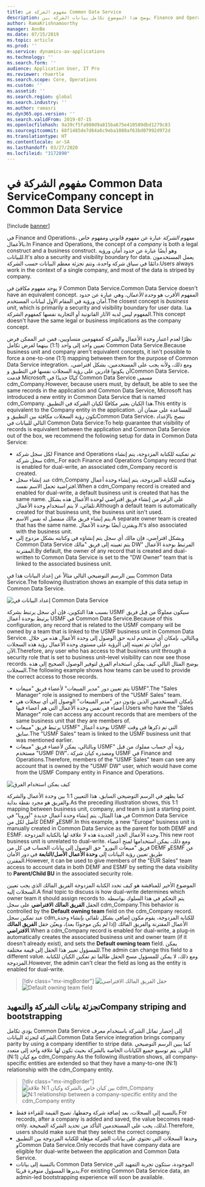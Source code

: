 ```yaml
---
title: مفهوم الشركة في Common Data Service
description: يوضح هذا الموضوع تكامل بيانات الشركة بين Finance and Operations وCommon Data Service.
author: RamaKrishnamoorthy
manager: AnnBe
ms.date: 07/15/2019
ms.topic: article
ms.prod: ''
ms.service: dynamics-ax-applications
ms.technology: ''
ms.search.form: ''
audience: Application User, IT Pro
ms.reviewer: rhaertle
ms.search.scope: Core, Operations
ms.custom: ''
ms.assetid: ''
ms.search.region: global
ms.search.industry: ''
ms.author: ramasri
ms.dyn365.ops.version: ''
ms.search.validFrom: 2019-07-15
ms.openlocfilehash: 9a39cf5fa980d9a815ba675e410589dbd1279c83
ms.sourcegitcommit: 68f1485de7d64a6c9eba1088af63bd07992d972d
ms.translationtype: HT
ms.contentlocale: ar-SA
ms.lasthandoff: 03/27/2020
ms.locfileid: "3172890"
---
```

# <a name="company-concept-in-common-data-service"></a><span data-ttu-id="1bf45-103">مفهوم الشركة في Common Data Service</span><span class="sxs-lookup"><span data-stu-id="1bf45-103">Company concept in Common Data Service</span></span>

[!include [banner](../../includes/banner.md)]


<span data-ttu-id="1bf45-104">في Finance and Operations، مفهوم *الشركة* عبارة عن مفهوم قانوني ومفهوم خاص بالأعمال.</span><span class="sxs-lookup"><span data-stu-id="1bf45-104">In Finance and Operations, the concept of a *company* is both a legal construct and a business construct.</span></span> <span data-ttu-id="1bf45-105">وهو أيضًا عبارة عن حدود أمان ورؤية للبيانات.</span><span class="sxs-lookup"><span data-stu-id="1bf45-105">It's also a security and visibility boundary for data.</span></span> <span data-ttu-id="1bf45-106">يعمل المستخدمون دائمًا في سياق شركة واحدة، وتتم تجزئة معظم البيانات حسب الشركة.</span><span class="sxs-lookup"><span data-stu-id="1bf45-106">Users always work in the context of a single company, and most of the data is striped by company.</span></span>

<span data-ttu-id="1bf45-107">لا يوجد مفهوم مكافئ في Common Data Service.</span><span class="sxs-lookup"><span data-stu-id="1bf45-107">Common Data Service doesn't have an equivalent concept.</span></span> <span data-ttu-id="1bf45-108">المفهوم الأقرب هو *وحدة الأعمال*، وهي عبارة عن حدود أمان ورؤية في المقام الأول لبيانات المستخدم.</span><span class="sxs-lookup"><span data-stu-id="1bf45-108">The closest concept is *business unit*, which is primarily a security and visibility boundary for user data.</span></span> <span data-ttu-id="1bf45-109">هذا المفهوم ليس لديه الآثار القانونية أو التجارية نفسها كمفهوم الشركة.</span><span class="sxs-lookup"><span data-stu-id="1bf45-109">This concept doesn't have the same legal or business implications as the company concept.</span></span>

<span data-ttu-id="1bf45-110">نظرًا لعدم اعتبار وحدة الأعمال والشركة كمفهومين متساويين، فمن غير الممكن فرض تعيين واحد إلى واحد (1:1) بينهما لغرض تكامل Common Data Service.</span><span class="sxs-lookup"><span data-stu-id="1bf45-110">Because business unit and company aren't equivalent concepts, it isn't possible to force a one-to-one (1:1) mapping between them for the purpose of Common Data Service integration.</span></span> <span data-ttu-id="1bf45-111">ومع ذلك، ولأنه يجب على المستخدمين، بشكل افتراضي، أن يكونوا قادرين على رؤية السجلات نفسها في التطبيق وCommon Data Service، قدمت Microsoft كيانًا جديدًا في Common Data Service مسمى cdm\_Company.</span><span class="sxs-lookup"><span data-stu-id="1bf45-111">However, because users must, by default, be able to see the same records in the application and Common Data Service, Microsoft has introduced a new entity in Common Data Service that is named cdm\_Company.</span></span> <span data-ttu-id="1bf45-112">هذا الكيان يعتبر مكافئًا لكيان الشركة في التطبيق.</span><span class="sxs-lookup"><span data-stu-id="1bf45-112">This entity is equivalent to the Company entity in the application.</span></span> <span data-ttu-id="1bf45-113">للمساعدة على ضمان أن تكون رؤية السجلات مكافئة بين التطبيق وCommon Data Service، ننصح بالإعداد التالي للبيانات في Common Data Service:</span><span class="sxs-lookup"><span data-stu-id="1bf45-113">To help guarantee that visibility of records is equivalent between the application and Common Data Service out of the box, we recommend the following setup for data in Common Data Service:</span></span>

+ <span data-ttu-id="1bf45-114">لكل سجل شركة Finance and Operations تم تمكينه للكتابة المزدوجة، يتم إنشاء سجل شركة cdm\_.</span><span class="sxs-lookup"><span data-stu-id="1bf45-114">For each Finance and Operations Company record that is enabled for dual-write, an associated cdm\_Company record is created.</span></span>
+ <span data-ttu-id="1bf45-115">عند إنشاء سجل cdm\_Company وتمكينه للكتابة المزدوجة، يتم إنشاء وحدة أعمال افتراضية تحمل الاسم نفسه.</span><span class="sxs-lookup"><span data-stu-id="1bf45-115">When a cdm\_Company record is created and enabled for dual-write, a default business unit is created that has the same name.</span></span> <span data-ttu-id="1bf45-116">على الرغم من إنشاء فريق افتراضي لوحدة الأعمال هذه بشكل تلقائي، لا يتم استخدام وحدة الأعمال.</span><span class="sxs-lookup"><span data-stu-id="1bf45-116">Although a default team is automatically created for that business unit, the business unit isn't used.</span></span>
+ <span data-ttu-id="1bf45-117">يتم إنشاء فريق مالك منفصل له نفس الاسم.</span><span class="sxs-lookup"><span data-stu-id="1bf45-117">A separate owner team is created that has the same name.</span></span> <span data-ttu-id="1bf45-118">ويقترن أيضًا بوحدة الأعمال.</span><span class="sxs-lookup"><span data-stu-id="1bf45-118">It's also associated with the business unit.</span></span>
+ <span data-ttu-id="1bf45-119">وبشكل افتراضي، فإن مالك أي سجل يتم إنشاؤه في وكتابته بشكل مزدوج إلى Common Data Service يتم تعيينه إلى فريق "مالك DW" المرتبط بوحدة الأعمال المقترنة.</span><span class="sxs-lookup"><span data-stu-id="1bf45-119">By default, the owner of any record that is created and dual-written to Common Data Service is set to the "DW Owner" team that is linked to the associated business unit.</span></span>

<span data-ttu-id="1bf45-120">يبين الرسم التوضيحي التالي مثالاً عن إعداد البيانات هذا في Common Data Service.</span><span class="sxs-lookup"><span data-stu-id="1bf45-120">The following illustration shows an example of this data setup in Common Data Service.</span></span>

![إعداد البيانات في Common Data Service](media/dual-write-company-1.png)

<span data-ttu-id="1bf45-122">بسبب هذا التكوين، فإن أي سجل يرتبط بشركة USMF سيكون مملوكًا من قِبل فريق يرتبط بوحدة أعمال USMF في Common Data Service.</span><span class="sxs-lookup"><span data-stu-id="1bf45-122">Because of this configuration, any record that is related to the USMF company will be owned by a team that is linked to the USMF business unit in Common Data Service.</span></span> <span data-ttu-id="1bf45-123">وبالتالي، بإمكان أي مستخدم لديه حق الوصول إلى وحدة الأعمال هذه من خلال دور أمان تم تعيينه إلى الرؤية على مستوى وحدة الأعمال رؤية هذه السجلات الآن.</span><span class="sxs-lookup"><span data-stu-id="1bf45-123">Therefore, any user who has access to that business unit through a security role that is set to business unit–level visibility can now see those records.</span></span> <span data-ttu-id="1bf45-124">يوضح المثال التالي كيف يمكن استخدام الفرق لتوفير الوصول الصحيح إلى هذه السجلات.</span><span class="sxs-lookup"><span data-stu-id="1bf45-124">The following example shows how teams can be used to provide the correct access to those records.</span></span>

+ <span data-ttu-id="1bf45-125">يتم تعيين دور "مدير المبيعات" لأعضاء فريق "مبيعات USMF".</span><span class="sxs-lookup"><span data-stu-id="1bf45-125">The "Sales Manager" role is assigned to members of the "USMF Sales" team.</span></span>
+ <span data-ttu-id="1bf45-126">بإمكان المستخدمين الذين يؤدون دور "مدير المبيعات" الوصول إلى أي سجلات هي أعضاء في نفس وحدة الأعمال التي هم أعضاء فيها.</span><span class="sxs-lookup"><span data-stu-id="1bf45-126">Users who have the "Sales Manager" role can access any account records that are members of the same business unit that they are members of.</span></span>
+ <span data-ttu-id="1bf45-127">يرتبط فريق "مبيعات USMF" بوحدة أعمال USMF التي تم ذكرها في وقت سابق.</span><span class="sxs-lookup"><span data-stu-id="1bf45-127">The "USMF Sales" team is linked to the USMF business unit that was mentioned earlier.</span></span>
+ <span data-ttu-id="1bf45-128">وبالتالي، يمكن لأعضاء فريق "مبيعات USMF" رؤية أي حساب مملوك من قبل مستخدم "USMF DW"، ومصدره كيان شركة USMF في Finance and Operations.</span><span class="sxs-lookup"><span data-stu-id="1bf45-128">Therefore, members of the "USMF Sales" team can see any account that is owned by the "USMF DW" user, which would have come from the USMF Company entity in Finance and Operations.</span></span>

![كيف يمكن استخدام الفرق](media/dual-write-company-2.png)

<span data-ttu-id="1bf45-130">كما يظهر في الرسم التوضيحي السابق، هذا التعيين 1:1 بين وحدة الأعمال والشركة والفريق هو مجرد نقطة بداية.</span><span class="sxs-lookup"><span data-stu-id="1bf45-130">As the preceding illustration shows, this 1:1 mapping between business unit, company, and team is just a starting point.</span></span> <span data-ttu-id="1bf45-131">في هذا المثال، يتم إنشاء وحدة أعمال جديدة "أوروبا" في Common Data Service كأصل لكل من DEMF وESMF.</span><span class="sxs-lookup"><span data-stu-id="1bf45-131">In this example, a new "Europe" business unit is manually created in Common Data Service as the parent for both DEMF and ESMF.</span></span> <span data-ttu-id="1bf45-132">وحدة الأعمال الجذر الجديدة هذه لا علاقة لها بالكتابة المزدوجة.</span><span class="sxs-lookup"><span data-stu-id="1bf45-132">This new root business unit is unrelated to dual-write.</span></span> <span data-ttu-id="1bf45-133">ومع ذلك، يمكن استخدامها لمنح أعضاء فريق "مبيعات اليورو" حق الوصول إلى بيانات الحساب في كل من DEMF وESMF عن طريق تعيين رؤية البيانات إلى **وحدة الأعمال الأصل/التابعة** في دور الأمان المقترن.</span><span class="sxs-lookup"><span data-stu-id="1bf45-133">However, it can be used to give members of the "EUR Sales" team access to account data in both DEMF and ESMF by setting the data visibility to **Parent/Child BU** in the associated security role.</span></span>

<span data-ttu-id="1bf45-134">الموضوع الأخير للمناقشة هو كيف تحدد الكتابة المزدوجة الفريق المالك الذي يجب تعيين السجلات إليه.</span><span class="sxs-lookup"><span data-stu-id="1bf45-134">A final topic to discuss is how dual-write determines which owner team it should assign records to.</span></span> <span data-ttu-id="1bf45-135">يتم التحكم في هذا السلوك بواسطة الحقل **الفريق المالك الافتراضي** على سجل cdm\_Company.</span><span class="sxs-lookup"><span data-stu-id="1bf45-135">This behavior is controlled by the **Default owning team** field on the cdm\_Company record.</span></span> <span data-ttu-id="1bf45-136">عند تمكين سجل cdm\_للكتابة المزدوجة، يقوم مكون إضافي بشكل تلقائي بإنشاء وحدة الأعمال المقترنة والفريق المالك (إذا لم يكن موجودًا بعد)، ويعيّن حقل **الفريق المالك الافتراضي**.</span><span class="sxs-lookup"><span data-stu-id="1bf45-136">When a cdm\_Company record is enabled for dual-write, a plug-in automatically creates the associated business unit and owner team (if it doesn't already exist), and sets the **Default owning team** field.</span></span> <span data-ttu-id="1bf45-137">يمكن للمسؤول تغيير هذا الحقل إلى قيمة مختلفة.</span><span class="sxs-lookup"><span data-stu-id="1bf45-137">The admin can change this field to a different value.</span></span> <span data-ttu-id="1bf45-138">ومع ذلك، لا يمكن للمسؤول مسح الحقل طالما تم تمكين الكيان للكتابة المزدوجة.</span><span class="sxs-lookup"><span data-stu-id="1bf45-138">However, the admin can't clear the field as long as the entity is enabled for dual-write.</span></span>

> [!div class="mx-imgBorder"]
<span data-ttu-id="1bf45-139">![حقل الفريق المالك الافتراضي](media/dual-write-default-owning-team.jpg)</span><span class="sxs-lookup"><span data-stu-id="1bf45-139">![Default owning team field](media/dual-write-default-owning-team.jpg)</span></span>

## <a name="company-striping-and-bootstrapping"></a><span data-ttu-id="1bf45-140">تجزئة بيانات الشركة والتمهيد</span><span class="sxs-lookup"><span data-stu-id="1bf45-140">Company striping and bootstrapping</span></span>

<span data-ttu-id="1bf45-141">يؤدي تكامل Common Data Service إلى إحضار تماثل الشركة باستخدام معرف الشركة لتجزئة البيانات.</span><span class="sxs-lookup"><span data-stu-id="1bf45-141">Common Data Service integration brings company parity by using a company identifier to stripe data.</span></span> <span data-ttu-id="1bf45-142">كما يبين الرسم التوضيحي التالي، يتم توسيع جميع الكيانات الخاصة بالشركة بحيث تكون لها علاقة واحد إلى متعدد (N:1) مع كيان cdm\_Company.</span><span class="sxs-lookup"><span data-stu-id="1bf45-142">As the following illustration shows, all company-specific entities are extended so that they have a many-to-one (N:1) relationship with the cdm\_Company entity.</span></span>

> [!div class="mx-imgBorder"]
<span data-ttu-id="1bf45-143">![علاقة N:1 بين كيان خاص بالشركة وكيان cdm_Company](media/dual-write-bootstrapping.png)</span><span class="sxs-lookup"><span data-stu-id="1bf45-143">![N:1 relationship between a company-specific entity and the cdm_Company entity](media/dual-write-bootstrapping.png)</span></span>

+ <span data-ttu-id="1bf45-144">بالنسبة إلى السجلات، بعد إضافة شركة وحفظها، تصبح القيمة للقراءة فقط.</span><span class="sxs-lookup"><span data-stu-id="1bf45-144">For records, after a company is added and saved, the value becomes read-only.</span></span> <span data-ttu-id="1bf45-145">لذلك، يجب على المستخدمين التأكد من تحديد الشركة الصحيحة.</span><span class="sxs-lookup"><span data-stu-id="1bf45-145">Therefore, users should make sure that they select the correct company.</span></span>
+ <span data-ttu-id="1bf45-146">وحدها السجلات التي تحتوي على بيانات الشركة مؤهلة للكتابة المزدوجة بين التطبيق وCommon Data Service.</span><span class="sxs-lookup"><span data-stu-id="1bf45-146">Only records that have company data are eligible for dual-write between the application and Common Data Service.</span></span>
+ <span data-ttu-id="1bf45-147">بالنسبة إلى بيانات Common Data Service الموجودة، ستكون تجربة التمهيد التي يديرها المسؤول متوفرة قريبًا.</span><span class="sxs-lookup"><span data-stu-id="1bf45-147">For existing Common Data Service data, an admin-led bootstrapping experience will soon be available.</span></span>
